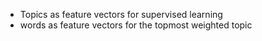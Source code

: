 - Topics as feature vectors for supervised learning
- words as feature vectors for the topmost weighted topic